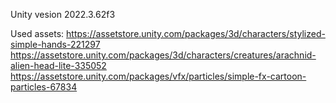 Unity vesion 2022.3.62f3

Used assets:
https://assetstore.unity.com/packages/3d/characters/stylized-simple-hands-221297
https://assetstore.unity.com/packages/3d/characters/creatures/arachnid-alien-head-lite-335052
https://assetstore.unity.com/packages/vfx/particles/simple-fx-cartoon-particles-67834

